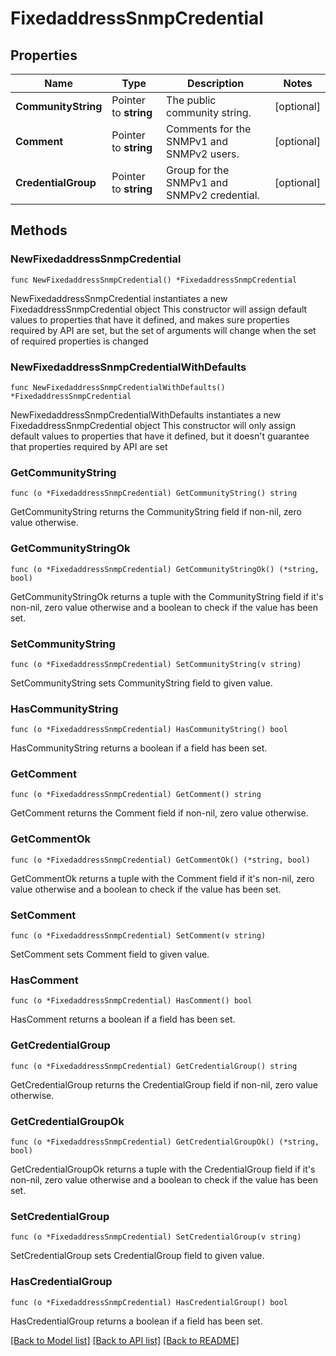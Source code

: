# FixedaddressSnmpCredential

## Properties

Name | Type | Description | Notes
------------ | ------------- | ------------- | -------------
**CommunityString** | Pointer to **string** | The public community string. | [optional] 
**Comment** | Pointer to **string** | Comments for the SNMPv1 and SNMPv2 users. | [optional] 
**CredentialGroup** | Pointer to **string** | Group for the SNMPv1 and SNMPv2 credential. | [optional] 

## Methods

### NewFixedaddressSnmpCredential

`func NewFixedaddressSnmpCredential() *FixedaddressSnmpCredential`

NewFixedaddressSnmpCredential instantiates a new FixedaddressSnmpCredential object
This constructor will assign default values to properties that have it defined,
and makes sure properties required by API are set, but the set of arguments
will change when the set of required properties is changed

### NewFixedaddressSnmpCredentialWithDefaults

`func NewFixedaddressSnmpCredentialWithDefaults() *FixedaddressSnmpCredential`

NewFixedaddressSnmpCredentialWithDefaults instantiates a new FixedaddressSnmpCredential object
This constructor will only assign default values to properties that have it defined,
but it doesn't guarantee that properties required by API are set

### GetCommunityString

`func (o *FixedaddressSnmpCredential) GetCommunityString() string`

GetCommunityString returns the CommunityString field if non-nil, zero value otherwise.

### GetCommunityStringOk

`func (o *FixedaddressSnmpCredential) GetCommunityStringOk() (*string, bool)`

GetCommunityStringOk returns a tuple with the CommunityString field if it's non-nil, zero value otherwise
and a boolean to check if the value has been set.

### SetCommunityString

`func (o *FixedaddressSnmpCredential) SetCommunityString(v string)`

SetCommunityString sets CommunityString field to given value.

### HasCommunityString

`func (o *FixedaddressSnmpCredential) HasCommunityString() bool`

HasCommunityString returns a boolean if a field has been set.

### GetComment

`func (o *FixedaddressSnmpCredential) GetComment() string`

GetComment returns the Comment field if non-nil, zero value otherwise.

### GetCommentOk

`func (o *FixedaddressSnmpCredential) GetCommentOk() (*string, bool)`

GetCommentOk returns a tuple with the Comment field if it's non-nil, zero value otherwise
and a boolean to check if the value has been set.

### SetComment

`func (o *FixedaddressSnmpCredential) SetComment(v string)`

SetComment sets Comment field to given value.

### HasComment

`func (o *FixedaddressSnmpCredential) HasComment() bool`

HasComment returns a boolean if a field has been set.

### GetCredentialGroup

`func (o *FixedaddressSnmpCredential) GetCredentialGroup() string`

GetCredentialGroup returns the CredentialGroup field if non-nil, zero value otherwise.

### GetCredentialGroupOk

`func (o *FixedaddressSnmpCredential) GetCredentialGroupOk() (*string, bool)`

GetCredentialGroupOk returns a tuple with the CredentialGroup field if it's non-nil, zero value otherwise
and a boolean to check if the value has been set.

### SetCredentialGroup

`func (o *FixedaddressSnmpCredential) SetCredentialGroup(v string)`

SetCredentialGroup sets CredentialGroup field to given value.

### HasCredentialGroup

`func (o *FixedaddressSnmpCredential) HasCredentialGroup() bool`

HasCredentialGroup returns a boolean if a field has been set.


[[Back to Model list]](../README.md#documentation-for-models) [[Back to API list]](../README.md#documentation-for-api-endpoints) [[Back to README]](../README.md)


